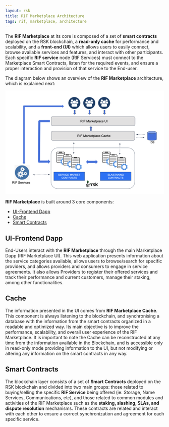 ```yaml
---
layout: rsk
title: RIF Marketplace Architecture
tags: rif, marketplace, architecture
---
```


The **RIF Marketplace** at its core is composed of a set of **smart contracts** deployed on the RSK blockchain, a **read-only cache** for performance and scalability, and a **front-end (UI)** which allows users to easily connect, browse available services and features,  and interact with other participants. Each specific **RIF service** node (RIF Services) must connect to the Marketplace Smart Contracts, listen for the required events, and ensure a proper interaction and provision of that service to the End-user.

The diagram below shows an overview of the **RIF Marketplace** architecture, which is explained next:


![RIF marketplace architecture](/assets/img/rif-marketplace/rifmkt-architecture.png)


**RIF Marketplace** is built around 3 core components:

- [UI-Frontend Dapp](#ui-frontend-dapp)
- [Cache](#cache)
- [Smart Contracts](#smart-contracts)


## UI-Frontend Dapp

End-Users interact with the **RIF Marketplace** through the main Marketplace Dapp (RIF Marketplace UI). This web application presents information about the service categories available, allows users to browse/search for specific providers, and allows providers and consumers to engage in service agreements. It also allows Providers to register their offered services and track their performance and current customers, manage their staking, among other functionalities.

## Cache
The information presented in the UI comes from **RIF Marketplace Cache**. This component is always listening to the blockchain, and synchronising a database with the information from the smart contracts organized in a readable and optimized way. Its main objective is to improve the performance, scalability, and overall user experience of the RIF Marketplace. It is important to note the Cache can be reconstructed at any time from the information available in the Blockchain, and is accessible only in read-only mode providing information to the UI, but not modifying or altering any information on the smart contracts in any way.

## Smart Contracts
The blockchain layer consists of a set of **Smart Contracts** deployed on the RSK blockchain and divided into two main groups: those related to buying/selling the specific **RIF Service** being offered (ie: Storage, Name Services, Communications, etc), and those related to common modules and activities of the RIF Marketplace such as the **staking, slashing, SLAs, and dispute resolution** mechanisms. These contracts are related and interact with each other to ensure a correct synchronization and agreement for each specific service.
